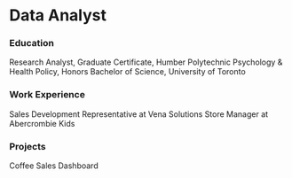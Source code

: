 # Data Analyst

### Education 
Research Analyst, Graduate Certificate, Humber Polytechnic 
Psychology & Health Policy, Honors Bachelor of Science, University of Toronto

### Work Experience 
Sales Development Representative at Vena Solutions 
Store Manager at Abercrombie Kids 

### Projects 
Coffee Sales Dashboard 

